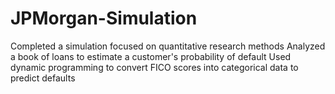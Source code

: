 # JPMorgan-Simulation
Completed a simulation focused on quantitative research methods
Analyzed a book of loans to estimate a customer's probability of default 
Used dynamic programming to convert FICO scores into categorical data to predict defaults
